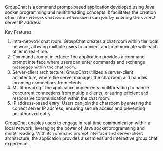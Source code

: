 GroupChat is a command prompt-based application developed using Java socket programming and multithreading concepts. It facilitates the creation of an intra-network chat room where users can join by entering the correct server IP address.

Key Features:

1) Intra-network chat room: GroupChat creates a chat room within the local network, allowing multiple users to connect and communicate with each other in real-time.
2) Command prompt interface: The application provides a command prompt interface where users can enter commands and exchange messages within the chat room.
3) Server-client architecture: GroupChat utilizes a server-client architecture, where the server manages the chat room and handles incoming connections from clients.
4) Multithreading: The application implements multithreading to handle concurrent connections from multiple clients, ensuring efficient and responsive communication within the chat room.
5) IP address-based entry: Users can join the chat room by entering the correct server IP address, ensuring secure access and preventing unauthorized entry.
   
GroupChat enables users to engage in real-time communication within a local network, leveraging the power of Java socket programming and multithreading. With its command prompt interface and server-client architecture, the application provides a seamless and interactive group chat experience.
